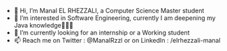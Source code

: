 - 👋 Hi, I’m Manal EL RHEZZALI, a Computer Science Master student
- 👀 I’m interested in Software Engineering, currently I am deepening my Java knowledge👩🏻‍💻 
- 🌱 I’m currently looking for an internship or a Working student 
- 📫 Reach me on Twitter : @ManalRzzl or on LinkedIn : /elrhezzali-manal

